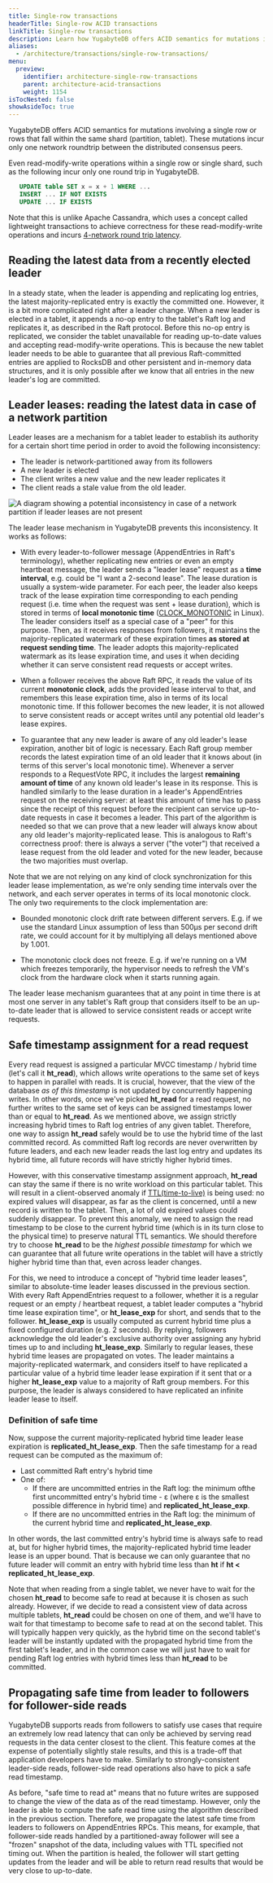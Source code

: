 ```yaml
---
title: Single-row transactions
headerTitle: Single-row ACID transactions
linkTitle: Single-row transactions
description: Learn how YugabyteDB offers ACID semantics for mutations involving a single row or rows that are located within a single shard.
aliases:
  - /architecture/transactions/single-row-transactions/
menu:
  preview:
    identifier: architecture-single-row-transactions
    parent: architecture-acid-transactions
    weight: 1154
isTocNested: false
showAsideToc: true
---
```


YugabyteDB offers ACID semantics for mutations involving a single row or rows that fall
within the same shard (partition, tablet). These mutations incur only one network roundtrip between the distributed consensus peers.

Even read-modify-write operations within a single row or single shard, such as the following incur
only one round trip in YugabyteDB.

```sql
   UPDATE table SET x = x + 1 WHERE ...
   INSERT ... IF NOT EXISTS
   UPDATE ... IF EXISTS
```

Note that this is unlike Apache Cassandra, which uses a concept called lightweight transactions to achieve correctness for these read-modify-write operations and incurs [4-network round trip latency](https://docs.datastax.com/en/cassandra/3.0/cassandra/dml/dmlLtwtTransactions.html).

## Reading the latest data from a recently elected leader

In a steady state, when the leader is appending and replicating log entries, the latest majority-replicated entry is exactly the committed one.  However, it is a bit more complicated right after a leader change.  When a new leader is elected in a tablet, it appends a no-op entry to the tablet's Raft log and replicates it, as described in the Raft protocol. Before this no-op entry is replicated, we consider the tablet unavailable for reading up-to-date values and accepting
read-modify-write operations.  This is because the new tablet leader needs to be able to guarantee
that all previous Raft-committed entries are applied to RocksDB and other persistent and in-memory
data structures, and it is only possible after we know that all entries in the new leader's log are
committed.

## Leader leases: reading the latest data in case of a network partition

Leader leases are a mechanism for a tablet leader to establish its authority for a certain short
time period in order to avoid the following inconsistency:

* The leader is network-partitioned away from its followers
* A new leader is elected
* The client writes a new value and the new leader replicates it
* The client reads a stale value from the old leader.

![A diagram showing a potential inconsistency in case of a network partition if leader leases are not present](/images/architecture/txn/leader_leases_network_partition.svg)

The leader lease mechanism in YugabyteDB prevents this inconsistency. It works as follows:

* With every leader-to-follower message (AppendEntries in Raft's terminology), whether replicating
  new entries or even an empty heartbeat message, the leader sends a "leader lease" request as a
  **time interval**, e.g.  could be "I want a 2-second lease". The lease duration is usually a
  system-wide parameter. For each peer, the leader also keeps track of the lease expiration time
  corresponding to each pending request (i.e. time when the request was sent + lease duration),
  which is stored in terms of **local monotonic time**
  ([CLOCK_MONOTONIC](https://linux.die.net/man/3/clock_gettime) in Linux).  The leader considers
  itself as a special case of a "peer" for this purpose.  Then, as it receives responses from
  followers, it maintains the majority-replicated watermark of these expiration times **as stored at request sending time**. The leader adopts this majority-replicated watermark as its lease
  expiration time, and uses it when deciding whether it can serve consistent read requests or accept
  writes.

* When a follower receives the above Raft RPC, it reads the value of its current **monotonic
  clock**, adds the provided lease interval to that, and remembers this lease expiration time, also
  in terms of its local monotonic time.  If this follower becomes the new leader, it is not allowed
  to serve consistent reads or accept writes until any potential old leader's lease expires.

* To guarantee that any new leader is aware of any old leader's lease expiration, another bit of
  logic is necessary. Each Raft group member records the latest expiration time of an old leader
  that it knows about (in terms of this server's local monotonic time). Whenever a server responds
  to a RequestVote RPC, it includes the largest **remaining amount of time** of any known old
  leader's lease in its response. This is handled similarly to the lease duration in a leader's
  AppendEntries request on the receiving server: at least this amount of time has to pass since the
  receipt of this request before the recipient can service up-to-date requests in case it becomes a
  leader.  This part of the algorithm is needed so that we can prove that a new leader will always
  know about any old leader's majority-replicated lease. This is analogous to Raft's correctness
  proof: there is always a server ("the voter") that received a lease request from the old leader
  and voted for the new leader, because the two majorities must overlap.

Note that we are not relying on any kind of clock synchronization for this leader lease
implementation, as we're only sending time intervals over the network, and each server operates in
terms of its local monotonic clock. The only two requirements to the clock implementation are:

* Bounded monotonic clock drift rate between different servers. E.g. if we use the standard Linux
  assumption of less than 500&micro;s per second drift rate, we could account for it by multiplying
  all delays mentioned above by 1.001.

* The monotonic clock does not freeze. E.g. if we're running on a VM which freezes temporarily, the
  hypervisor needs to refresh the VM's clock from the hardware clock when it starts running again.

The leader lease mechanism guarantees that at any point in time there is at most one server in any
tablet's Raft group that considers itself to be an up-to-date leader that is allowed to service
consistent reads or accept write requests.

## Safe timestamp assignment for a read request

Every read request is assigned a particular MVCC timestamp / hybrid time (let's call it
**ht_read**), which allows write operations to the same set of keys to happen in parallel with
reads. It is crucial, however, that the view of the database *as of this timestamp* is not
updated by concurrently happening writes. In other words, once we've picked **ht_read** for a read
request, no further writes to the same set of keys can be assigned timestamps lower than or equal to
**ht_read**. As we mentioned above, we assign strictly increasing hybrid times to Raft log entries
of any given tablet.  Therefore, one way to assign **ht_read** safely would be to use the hybrid
time of the last committed record. As committed Raft log records are never overwritten by future
leaders, and each new leader reads the last log entry and updates its hybrid time, all future
records will have strictly higher hybrid times.

However, with this conservative timestamp assignment approach, **ht_read** can stay the same if
there is no write workload on this particular tablet. This will result in a client-observed anomaly
if [TTL(time-to-live)](../../../api/ycql/dml_insert/#insert-a-row-with-expiration-time-using-the-using-ttl-clause)
is being used: no expired values will disappear, as far as the client is concerned, until a new
record is written to the tablet. Then, a lot of old expired values could suddenly disappear. To
prevent this anomaly, we need to assign the read timestamp to be close to the current hybrid time
(which is in its turn close to the physical time) to preserve natural TTL semantics. We should
therefore try to choose **ht_read** to be the *highest possible timestamp* for which we can
guarantee that all future write operations in the tablet will have a strictly higher hybrid time
than that, even across leader changes.

For this, we need to introduce a concept of "hybrid time leader leases", similar to absolute-time
leader leases discussed in the previous section. With every Raft AppendEntries request to a
follower, whether it is a regular request or an empty / heartbeat request, a tablet leader computes
a "hybrid time lease expiration time", or **ht_lease_exp** for short, and sends that to the
follower. **ht_lease_exp** is usually computed as current hybrid time plus a fixed configured
duration (e.g. 2 seconds). By replying, followers acknowledge the old leader's exclusive authority
over assigning any hybrid times up to and including **ht_lease_exp**. Similarly to regular leases,
these hybrid time leases are propagated on votes. The leader maintains a majority-replicated
watermark, and considers itself to have replicated a particular value of a hybrid time leader lease
expiration if it sent that or a higher **ht_lease_exp** value to a majority of Raft group members.
For this purpose, the leader is always considered to have replicated an infinite leader lease to
itself.

### Definition of safe time

Now, suppose the current majority-replicated hybrid time leader lease expiration is
**replicated_ht_lease_exp**. Then the safe timestamp for a read request can be computed as the
maximum of:

* Last committed Raft entry's hybrid time
* One of:
  * If there are uncommitted entries in the Raft log: the minimum ofthe first uncommitted entry's
    hybrid time - &epsilon; (where &epsilon; is the smallest possible difference in hybrid time)
    and **replicated_ht_lease_exp**.
  * If there are no uncommitted entries in the Raft log: the minimum of the current hybrid time and **replicated_ht_lease_exp**.

In other words, the last committed entry's hybrid time is always safe to read at, but for higher
hybrid times, the majority-replicated hybrid time leader lease is an upper bound. That is because we can only guarantee that no future leader will commit an entry with hybrid time less than **ht** if **ht < replicated_ht_lease_exp**.

Note that when reading from a single tablet, we never have to wait for the chosen **ht_read** to
become safe to read at because it is chosen as such already. However, if we decide to read a
consistent view of data across multiple tablets, **ht_read** could be chosen on one of them, and
we'll have to wait for that timestamp to become safe to read at on the second tablet. This will
typically happen very quickly, as the hybrid time on the second tablet's leader will be instantly
updated with the propagated hybrid time from the first tablet's leader, and in the common case we
will just have to wait for pending Raft log entries with hybrid times less than **ht_read** to be
committed.

## Propagating safe time from leader to followers for follower-side reads

YugabyteDB supports reads from followers to satisfy use cases that require an extremely low read
latency that can only be achieved by serving read requests in the data center closest to the client. This feature comes at the expense of potentially slightly stale results, and this is a trade-off that application developers have to make. Similarly to strongly-consistent leader-side reads, follower-side read operations also have to pick a safe read timestamp.

As before, "safe time to read at" means that no future writes are supposed to change the view of the data as of the read timestamp.  However, only the leader is able to compute the safe read time using the
algorithm described in the previous section.  Therefore, we propagate the latest safe time from
leaders to followers on AppendEntries RPCs. This means, for example, that follower-side reads
handled by a partitioned-away follower will see a "frozen" snapshot of the data, including values
with TTL specified not timing out. When the partition is healed, the follower will start getting
updates from the leader and will be able to return read results that would be very close to
up-to-date.
